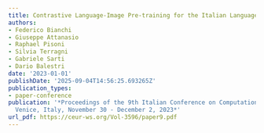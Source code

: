 ```yaml
---
title: Contrastive Language-Image Pre-training for the Italian Language
authors:
- Federico Bianchi
- Giuseppe Attanasio
- Raphael Pisoni
- Silvia Terragni
- Gabriele Sarti
- Dario Balestri
date: '2023-01-01'
publishDate: '2025-09-04T14:56:25.693265Z'
publication_types:
- paper-conference
publication: '*Proceedings of the 9th Italian Conference on Computational Linguistics,
  Venice, Italy, November 30 - December 2, 2023*'
url_pdf: https://ceur-ws.org/Vol-3596/paper9.pdf
---
```

